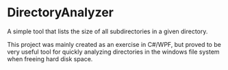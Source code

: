 # DirectoryAnalyzer
A simple tool that lists the size of all subdirectories in a given directory.

This project was mainly created as an exercise in C#/WPF, but proved to be very useful tool for quickly analyzing directories in the windows file system when freeing hard disk space.
